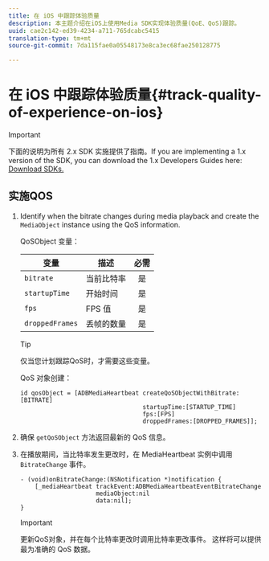 ```yaml
---
title: 在 iOS 中跟踪体验质量
description: 本主题介绍在iOS上使用Media SDK实现体验质量(QoE、QoS)跟踪。
uuid: cae2c142-ed39-4234-a711-765dcabc5415
translation-type: tm+mt
source-git-commit: 7da115fae0a05548173e8ca3ec68fae250128775

---
```



# 在 iOS 中跟踪体验质量{#track-quality-of-experience-on-ios}

>[!IMPORTANT]
>
>下面的说明为所有 2.x SDK 实施提供了指南。If you are implementing a 1.x version of the SDK, you can download the 1.x Developers Guides here: [Download SDKs.](/help/sdk-implement/download-sdks.md)

## 实施QOS

1. Identify when the bitrate changes during media playback and create the `MediaObject` instance using the QoS information.

   QoSObject 变量：

   | 变量 | 描述 | 必需 |
   | --- | --- | :---: |
   | `bitrate` | 当前比特率 | 是 |
   | `startupTime` | 开始时间 | 是 |
   | `fps` | FPS 值 | 是 |
   | `droppedFrames` | 丢帧的数量 | 是 |

   >[!TIP]
   >
   >仅当您计划跟踪QoS时，才需要这些变量。

   QoS 对象创建：

   ```
   id qosObject = [ADBMediaHeartbeat createQoSObjectWithBitrate:[BITRATE] 
                                     startupTime:[STARTUP_TIME]  
                                     fps:[FPS]  
                                     droppedFrames:[DROPPED_FRAMES]];
   ```

1. 确保 `getQoSObject` 方法返回最新的 QoS 信息。
1. 在播放期间，当比特率发生更改时，在 MediaHeartbeat 实例中调用 `BitrateChange` 事件。

   ```
   - (void)onBitrateChange:(NSNotification *)notification { 
       [_mediaHeartbeat trackEvent:ADBMediaHeartbeatEventBitrateChange  
                        mediaObject:nil  
                        data:nil]; 
   }
   ```

   >[!IMPORTANT]
   >
   >更新QoS对象，并在每个比特率更改时调用比特率更改事件。 这样将可以提供最为准确的 QoS 数据。

